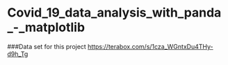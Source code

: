 # Covid_19_data_analysis_with_panda_-_matplotlib
###Data set for this project
https://terabox.com/s/1cza_WGntxDu4THy-d9h_Tg

